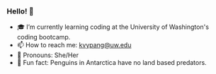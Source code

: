 ### Hello! 👋

<!--
**KVPang/kvpang** is a ✨ _special_ ✨ repository because its `README.md` (this file) appears on your GitHub profile.-->

- :mortar_board: I’m currently learning coding at the University of Washington's coding bootcamp.
- 📫 How to reach me: kvypang@uw.edu
- :woman: Pronouns: She/Her
- :penguin: Fun fact: Penguins in Antarctica have no land based predators.

